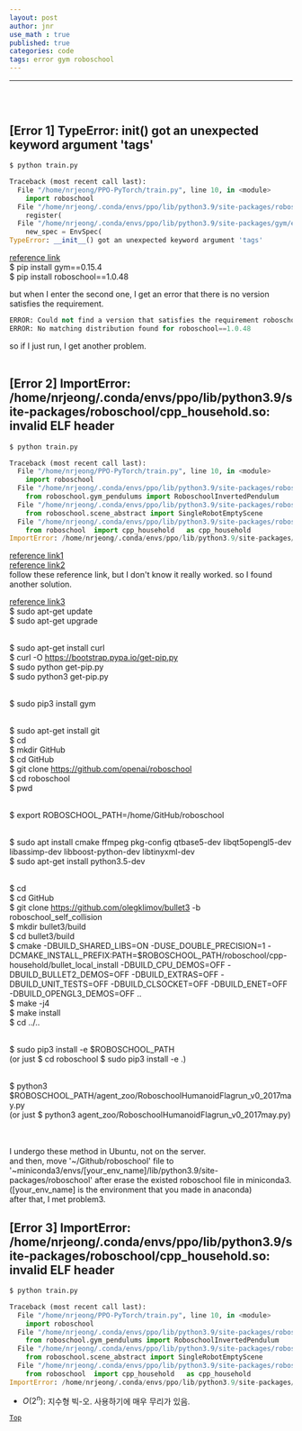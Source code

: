 ```yaml
---
layout: post
author: jnr
use_math : true
published: true
categories: code
tags: error gym roboschool
---
```


---
<h2 id="top"></h2><br>

## [Error 1] TypeError: __init__() got an unexpected keyword argument 'tags'
```python
$ python train.py

Traceback (most recent call last):
  File "/home/nrjeong/PPO-PyTorch/train.py", line 10, in <module>
    import roboschool
  File "/home/nrjeong/.conda/envs/ppo/lib/python3.9/site-packages/roboschool/__init__.py", line 66, in <module>
    register(
  File "/home/nrjeong/.conda/envs/ppo/lib/python3.9/site-packages/gym/envs/registration.py", line 484, in register
    new_spec = EnvSpec(
TypeError: __init__() got an unexpected keyword argument 'tags'
```
[reference link](https://github.com/openai/roboschool/issues/208)<br>
$ pip install gym==0.15.4<br>
$ pip install roboschool==1.0.48

but when I enter the second one, I get an error that there is no version satisfies the requirement.<br>

```python
ERROR: Could not find a version that satisfies the requirement roboschool==1.0.48 (from versions: 1.0.1, 1.0.3, 1.0.6, 1.0.7, 1.0.8, 1.0.15, 1.0.16, 1.0.17, 1.0.18, 1.0.19, 1.0.20, 1.0.34)
ERROR: No matching distribution found for roboschool==1.0.48
```
so if I just run, I get another problem. <br><br>

## [Error 2] ImportError: /home/nrjeong/.conda/envs/ppo/lib/python3.9/site-packages/roboschool/cpp_household.so: invalid ELF header
```python
$ python train.py

Traceback (most recent call last):
  File "/home/nrjeong/PPO-PyTorch/train.py", line 10, in <module>
    import roboschool
  File "/home/nrjeong/.conda/envs/ppo/lib/python3.9/site-packages/roboschool/__init__.py", line 167, in <module>
    from roboschool.gym_pendulums import RoboschoolInvertedPendulum
  File "/home/nrjeong/.conda/envs/ppo/lib/python3.9/site-packages/roboschool/gym_pendulums.py", line 1, in <module>
    from roboschool.scene_abstract import SingleRobotEmptyScene
  File "/home/nrjeong/.conda/envs/ppo/lib/python3.9/site-packages/roboschool/scene_abstract.py", line 12, in <module>
    from roboschool  import cpp_household   as cpp_household
ImportError: /home/nrjeong/.conda/envs/ppo/lib/python3.9/site-packages/roboschool/cpp_household.so: invalid ELF header
```

[reference link1](https://velog.io/@everyman123/Mujoco-py-%EC%84%A4%EC%B9%98%EB%B2%95)   
[reference link2](https://blog.naver.com/pjhool/222525089743)<br>
follow these reference link, but I don't know it really worked.
so I found another solution.<br>

[reference link3](https://github.com/openai/roboschool/issues/112)<br>
$ sudo apt-get update<br>
$ sudo apt-get upgrade<br><br>

$ sudo apt-get install curl<br>
$ curl -O https://bootstrap.pypa.io/get-pip.py<br>
$ sudo python get-pip.py<br>
$ sudo python3 get-pip.py<br><br>

$ sudo pip3 install gym<br><br>

$ sudo apt-get install git<br>
$ cd<br>
$ mkdir GitHub<br>
$ cd GitHub<br>
$ git clone https://github.com/openai/roboschool<br>
$ cd roboschool<br>
$ pwd<br><br>

$ export ROBOSCHOOL_PATH=/home/GitHub/roboschool<br><br>

$ sudo apt install cmake ffmpeg pkg-config qtbase5-dev libqt5opengl5-dev libassimp-dev libboost-python-dev libtinyxml-dev<br>
$ sudo apt-get install python3.5-dev<br><br>

$ cd<br>
$ cd GitHub<br>
$ git clone https://github.com/olegklimov/bullet3 -b roboschool_self_collision<br>
$ mkdir bullet3/build<br>
$ cd bullet3/build<br>
$ cmake -DBUILD_SHARED_LIBS=ON -DUSE_DOUBLE_PRECISION=1 -DCMAKE_INSTALL_PREFIX:PATH=$ROBOSCHOOL_PATH/roboschool/cpp-household/bullet_local_install -DBUILD_CPU_DEMOS=OFF -DBUILD_BULLET2_DEMOS=OFF -DBUILD_EXTRAS=OFF  -DBUILD_UNIT_TESTS=OFF -DBUILD_CLSOCKET=OFF -DBUILD_ENET=OFF -DBUILD_OPENGL3_DEMOS=OFF ..<br>
$ make -j4<br>
$ make install<br>
$ cd ../..<br><br>

$ sudo pip3 install -e $ROBOSCHOOL_PATH<br>
(or just $ cd roboschool    $ sudo pip3 install -e .)<br><br>

$ python3 $ROBOSCHOOL_PATH/agent_zoo/RoboschoolHumanoidFlagrun_v0_2017may.py<br>
(or just $ python3 agent_zoo/RoboschoolHumanoidFlagrun_v0_2017may.py)<br><br><br>

I undergo these method in Ubuntu, not on the server.<br>
and then, move '~/Github/roboschool' file to '~miniconda3/envs/[your_env_name]/lib/python3.9/site-packages/roboschool' after erase the existed roboschool file in miniconda3.<br>
([your_env_name] is the environment that you made in anaconda)<br>
after that, I met problem3.<br>

## [Error 3] ImportError: /home/nrjeong/.conda/envs/ppo/lib/python3.9/site-packages/roboschool/cpp_household.so: invalid ELF header
```python
$ python train.py

Traceback (most recent call last):
  File "/home/nrjeong/PPO-PyTorch/train.py", line 10, in <module>
    import roboschool
  File "/home/nrjeong/.conda/envs/ppo/lib/python3.9/site-packages/roboschool/__init__.py", line 167, in <module>
    from roboschool.gym_pendulums import RoboschoolInvertedPendulum
  File "/home/nrjeong/.conda/envs/ppo/lib/python3.9/site-packages/roboschool/gym_pendulums.py", line 1, in <module>
    from roboschool.scene_abstract import SingleRobotEmptyScene
  File "/home/nrjeong/.conda/envs/ppo/lib/python3.9/site-packages/roboschool/scene_abstract.py", line 12, in <module>
    from roboschool  import cpp_household   as cpp_household
ImportError: /home/nrjeong/.conda/envs/ppo/lib/python3.9/site-packages/roboschool/cpp_household.so: invalid ELF header
```



- $O(2^{n})$: 지수형 빅-오. 사용하기에 매우 무리가 있음. <br>

[`Top`](#top)
